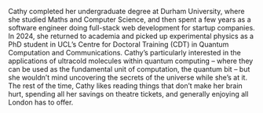 Cathy completed her undergraduate degree at Durham University, where she studied Maths and Computer Science, and then spent a few years as a software engineer doing full-stack web development for startup companies. In 2024, she returned to academia and picked up experimental physics as a PhD student in UCL’s Centre for Doctoral Training (CDT) in Quantum Computation and Communications. Cathy’s particularly interested in the applications of ultracold molecules within quantum computing – where they can be used as the fundamental unit of computation, the quantum bit – but she wouldn’t mind uncovering the secrets of the universe while she’s at it. The rest of the time, Cathy likes reading things that don’t make her brain hurt, spending all her savings on theatre tickets, and generally enjoying all London has to offer.
